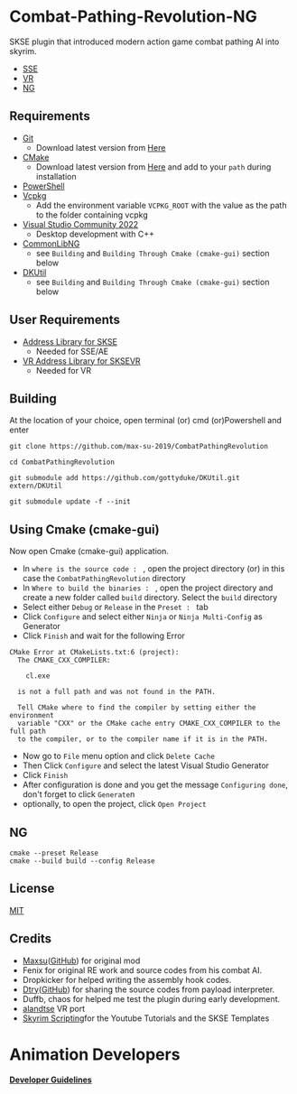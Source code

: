 # Combat-Pathing-Revolution-NG
SKSE plugin that introduced modern action game combat pathing AI into skyrim.

- [SSE](https://www.nexusmods.com/skyrimspecialedition/mods/86950)
- [VR](https://www.nexusmods.com/skyrimspecialedition/mods/87895)
- [NG]()

## Requirements

- [Git](https://git-scm.com/)
  - Download latest version from [Here](https://git-scm.com/downloads)
- [CMake](https://cmake.org/)
  - Download latest version from [Here](https://cmake.org/download/) and add to your `path` during installation
- [PowerShell](https://github.com/PowerShell/PowerShell/releases/latest)
- [Vcpkg](https://github.com/microsoft/vcpkg)
  - Add the environment variable `VCPKG_ROOT` with the value as the path to the folder containing vcpkg
- [Visual Studio Community 2022](https://visualstudio.microsoft.com/)
  - Desktop development with C++
- [CommonLibNG](https://github.com/max-su-2019/CommonLibSSE/tree/NG)
  - see `Building` and `Building Through Cmake (cmake-gui)` section below
- [DKUtil](https://github.com/gottyduke/DKUtil)
  - see `Building` and `Building Through Cmake (cmake-gui)` section below

## User Requirements

- [Address Library for SKSE](https://www.nexusmods.com/skyrimspecialedition/mods/32444)
  - Needed for SSE/AE
- [VR Address Library for SKSEVR](https://www.nexusmods.com/skyrimspecialedition/mods/58101)
  - Needed for VR

## Building 
At the location of your choice, open terminal (or) cmd (or)Powershell and enter
```
git clone https://github.com/max-su-2019/CombatPathingRevolution
```
```
cd CombatPathingRevolution
```
```
git submodule add https://github.com/gottyduke/DKUtil.git extern/DKUtil
```
```
git submodule update -f --init
```
## Using Cmake (cmake-gui)
Now open Cmake (cmake-gui) application.
- In `where is the source code : ` , open the project directory (or) in this case the `CombatPathingRevolution` directory
- In `Where to build the binaries : ` , open the project directory and create a new folder called `build` directory. Select the `build` directory
- Select either `Debug` or `Release` in the `Preset : ` tab
- Click `Configure` and select either `Ninja` or `Ninja Multi-Config` as Generator
- Click `Finish` and wait for the following Error
```
CMake Error at CMakeLists.txt:6 (project):
  The CMAKE_CXX_COMPILER:

    cl.exe

  is not a full path and was not found in the PATH.

  Tell CMake where to find the compiler by setting either the environment
  variable "CXX" or the CMake cache entry CMAKE_CXX_COMPILER to the full path
  to the compiler, or to the compiler name if it is in the PATH.
```
- Now go to `File` menu option and click `Delete Cache`
- Then Click `Configure` and select the latest Visual Studio Generator
- Click `Finish`
- After configuration is done and you get the message `Configuring done`, don't forget to click `Generate`n
- optionally, to open the project, click `Open Project`

## NG

```
cmake --preset Release
cmake --build build --config Release
```

## License

[MIT](LICENSE)

## Credits

- [Maxsu](https://www.nexusmods.com/skyrimspecialedition/users/47103898)([GitHub](https://github.com/max-su-2019)) for original mod
- Fenix for original RE work and source codes from his combat AI.
- Dropkicker for helped writing the assembly hook codes.
- [Dtry](https://www.nexusmods.com/skyrimspecialedition/users/77140323)([GitHub](https://github.com/D7ry)) for sharing the source codes from payload interpreter.
- Duffb, chaos for helped me test the plugin during early development.
- [alandtse](https://github.com/alandtse) VR port
- [Skyrim Scripting](https://github.com/SkyrimScriptinghttps://github.com/SkyrimScripting)for the Youtube Tutorials and the SKSE Templates

# Animation Developers

[**Developer Guidelines**](https://github.com/max-su-2019/CombatPathingRevolution/blob/master/doc/en/Developers%20Guidelines%20of%20CPR.md)
